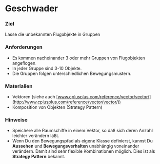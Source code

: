 
# Geschwader

### Ziel

Lasse die unbekannten Flugobjekte in Gruppen

### Anforderungen

* Es kommen nacheinander 3 oder mehr Gruppen von Flugobjekten angeflogen.
* In jeder Gruppe sind 3-10 Objekte.
* Die Gruppen folgen unterschiedlichen Bewegungsmustern.

### Materialien

* Vektoren (siehe auch [www.cplusplus.com/reference/vector/vector/](http://www.cplusplus.com/reference/vector/vector/))
* Komposition von Objekten (Strategy Pattern)

### Hinweise

* Speichere alle Raumschiffe in einem Vektor, so daß sich deren Anzahl leichter verändern läßt.
* Wenn Du den Bewegungspfad als eigene Klasse definierst, kannst Du **Aussehen** und **Bewegungsverhalten** unabhängig voneinander verändern. Damit sind sehr flexible Kombinationen möglich. Dies ist als **Strategy Pattern** bekannt.